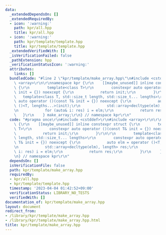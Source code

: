 ```yaml
---
data:
  _extendedDependsOn: []
  _extendedRequiredBy:
  - icon: ':warning:'
    path: kpr/all.hpp
    title: kpr/all.hpp
  - icon: ':warning:'
    path: kpr/template/template.hpp
    title: kpr/template/template.hpp
  _extendedVerifiedWith: []
  _isVerificationFailed: false
  _pathExtension: hpp
  _verificationStatusIcon: ':warning:'
  attributes:
    links: []
  bundledCode: "#line 2 \"kpr/template/make_array.hpp\"\n#include <cstddef>\r\n#include\
    \ <array>\r\n\r\nnamespace kpr {\r\n    [[maybe_unused]] inline constexpr struct\
    \ {\r\n        template<class T>\r\n        constexpr auto operator ()(const T&\
    \ init = {}) noexcept {\r\n            return init;\r\n        }\r\n\r\n     \
    \   template<class T, std::size_t length, std::size_t... lengths>\r\n        constexpr\
    \ auto operator ()(const T& init = {}) noexcept {\r\n            auto elm = operator\
    \ ()<T, lengths...>(init);\r\n            std::array<decltype(elm), length> res;\r\
    \n            for (auto& i: res) i = elm;\r\n            return res;\r\n     \
    \   }\r\n    } make_array;\r\n} // namespace kpr\r\n"
  code: "#pragma once\r\n#include <cstddef>\r\n#include <array>\r\n\r\nnamespace kpr\
    \ {\r\n    [[maybe_unused]] inline constexpr struct {\r\n        template<class\
    \ T>\r\n        constexpr auto operator ()(const T& init = {}) noexcept {\r\n\
    \            return init;\r\n        }\r\n\r\n        template<class T, std::size_t\
    \ length, std::size_t... lengths>\r\n        constexpr auto operator ()(const\
    \ T& init = {}) noexcept {\r\n            auto elm = operator ()<T, lengths...>(init);\r\
    \n            std::array<decltype(elm), length> res;\r\n            for (auto&\
    \ i: res) i = elm;\r\n            return res;\r\n        }\r\n    } make_array;\r\
    \n} // namespace kpr\r\n"
  dependsOn: []
  isVerificationFile: false
  path: kpr/template/make_array.hpp
  requiredBy:
  - kpr/all.hpp
  - kpr/template/template.hpp
  timestamp: '2023-04-04 01:42:52+09:00'
  verificationStatus: LIBRARY_NO_TESTS
  verifiedWith: []
documentation_of: kpr/template/make_array.hpp
layout: document
redirect_from:
- /library/kpr/template/make_array.hpp
- /library/kpr/template/make_array.hpp.html
title: kpr/template/make_array.hpp
---
```

